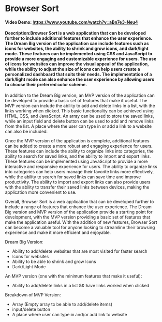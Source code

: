 # Browser Sort
#### Video Demo:  <https://www.youtube.com/watch?v=aBn7e3-Neu4>
#### Description:Browser Sort is a web application that can be developed further to include additional features that enhance the user experience. The Dream Big version of the application can include features such as icons for websites, the ability to shrink and grow icons, and dark/light mode. These features can be implemented using CSS and JavaScript to provide a more engaging and customizable experience for users. The use of icons for websites can improve the visual appeal of the application, while the ability to adjust the size of icons can help users create a personalized dashboard that suits their needs. The implementation of a dark/light mode can also enhance the user experience by allowing users to choose their preferred color scheme.

In addition to the Dream Big version, an MVP version of the application can be developed to provide a basic set of features that make it useful. The MVP version can include the ability to add and delete links in a list, with the links working when clicked. This basic functionality can be achieved using HTML, CSS, and JavaScript. An array can be used to store the saved links, while an input field and delete button can be used to add and remove links from the list. A place where the user can type in or add a link to a website can also be included.

Once the MVP version of the application is complete, additional features can be added to create a more robust and engaging experience for users. These features can include the ability to organize links into categories, the ability to search for saved links, and the ability to import and export links. These features can be implemented using JavaScript to provide a more interactive and responsive experience for users. The ability to organize links into categories can help users manage their favorite links more effectively, while the ability to search for saved links can save time and improve productivity. The ability to import and export links can also provide users with the ability to transfer their saved links between devices, making the application more convenient to use.

Overall, Browser Sort is a web application that can be developed further to include a range of features that enhance the user experience. The Dream Big version and MVP version of the application provide a starting point for development, with the MVP version providing a basic set of features that make the application useful. With the addition of new features, Browser Sort can become a valuable tool for anyone looking to streamline their browsing experience and make it more efficient and enjoyable.

Dream Big Version:

- Ability to add/delete websites that are most visited for faster search
- Icons for websites 
- Ability to be able to shrink and grow Icons
- Dark/Light Mode


An MVP version (one with the minimum features that make it useful): 

- Ability to add/delete links in a list && have links worked when clicked

Breakdown of MVP Version:

- Array (Empty array to be able to add/delete items)
- input/delete button
- A place where user can type in and/or add link to website 



